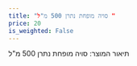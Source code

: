 ```yaml
---
title: "סויה מופחת נתרן 500 מ"ל "
price: 20
is_weighted: False
---
```


תיאור המוצר: סויה מופחת נתרן 500 מ"ל 
